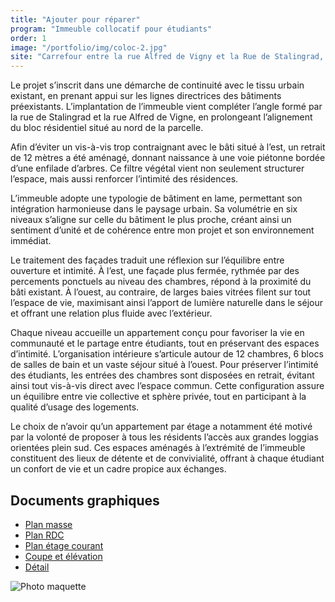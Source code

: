 ```yaml
---
title: "Ajouter pour réparer"
program: "Immeuble collocatif pour étudiants"
order: 1
image: "/portfolio/img/coloc-2.jpg"
site: "Carrefour entre la rue Alfred de Vigny et la Rue de Stalingrad, Village olympique, Grenoble"
---
```


Le projet s’inscrit dans une démarche de continuité avec le tissu urbain existant, en prenant appui sur les lignes directrices des bâtiments préexistants. L’implantation de l’immeuble vient compléter l’angle formé par la rue de Stalingrad et la rue Alfred de Vigne, en prolongeant l’alignement du bloc résidentiel situé au nord de la parcelle.

Afin d’éviter un vis-à-vis trop contraignant avec le bâti situé à l’est, un retrait de 12 mètres a été aménagé, donnant naissance à une voie piétonne bordée d’une enfilade d’arbres. Ce filtre végétal vient non seulement structurer l’espace, mais aussi renforcer l’intimité des résidences.

L’immeuble adopte une typologie de bâtiment en lame, permettant son intégration harmonieuse dans le paysage urbain. Sa volumétrie en six niveaux s’aligne sur celle du bâtiment le plus proche, créant ainsi un sentiment d’unité et de cohérence entre mon projet et son environnement immédiat. 

Le traitement des façades traduit une réflexion sur l’équilibre entre ouverture et intimité. À l’est, une façade plus fermée, rythmée par des percements ponctuels au niveau des chambres, répond à la proximité du bâti existant. À l’ouest, au contraire, de larges baies vitrées filent sur tout l’espace de vie, maximisant ainsi l’apport de lumière naturelle dans le séjour et offrant une relation plus fluide avec l’extérieur.

Chaque niveau accueille un appartement conçu pour favoriser la vie en communauté et le partage entre étudiants, tout en préservant des espaces d’intimité. L’organisation intérieure s’articule autour de 12 chambres, 6 blocs de salles de bain et un vaste séjour situé à l’ouest. Pour préserver l’intimité des étudiants, les entrées des chambres sont disposées en retrait, évitant ainsi tout vis-à-vis direct avec l’espace commun. Cette configuration assure un équilibre entre vie collective et sphère privée, tout en participant à la qualité d’usage des logements.

Le choix de n’avoir qu’un appartement par étage a notamment été motivé par la volonté de proposer à tous les résidents l’accès aux grandes loggias orientées plein sud. Ces espaces aménagés à l’extrémité de l’immeuble constituent des lieux de détente et de convivialité, offrant à chaque étudiant un confort de vie et un cadre propice aux échanges. 

## Documents graphiques
- [Plan masse](/portfolio/pdf/VIAUD_Alice_plan_masse.pdf)
- [Plan RDC](/portfolio/pdf/VIAUD_Alice_plan_rdc.pdf)
- [Plan étage courant](/portfolio/pdf/VIAUD_Alice_étage_courant.pdf)
- [Coupe et élévation](/portfolio/pdf/VIAUD_Alice_façade_coupe.pdf)
- [Détail](/portfolio/pdf/VIAUD_Alice_planche_détail.pdf)

![Photo maquette](/portfolio/img/coloc-2.jpg)